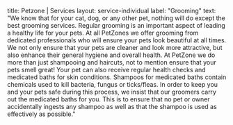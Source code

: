 title: Petzone | Services
layout: service-individual
label: "Grooming"
text: "We know that for your cat, dog, or any other pet, nothing will do except the best grooming services. Regular grooming is an important aspect of leading a healthy life for your pets. At all PetZones we offer grooming from dedicated professionals who will ensure your pets look beautiful at all times. We not only ensure that your pets are cleaner and look more attractive, but also enhance their general hygiene and overall health. At PetZone we do more than just shampooing and haircuts, not to mention ensure that your pets smell great! Your pet can also receive regular health checks and medicated baths for skin conditions. Shampoos for medicated baths contain chemicals used to kill bacteria, fungus or ticks/fleas. In order to keep you and your pets safe during this process, we insist that our groomers carry out the medicated baths for you. This is to ensure that no pet or owner accidentally ingests any shampoo as well as that the shampoo is used as effectively as possible."